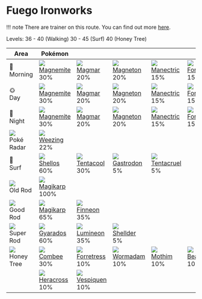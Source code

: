 # Fuego Ironworks

!!! note
    There are trainer on this route. You can find out more [here](../../trainer_changes/fuego_ironworks/).

Levels: 36 - 40 (Walking) 30 - 45 (Surf) 40 (Honey Tree)

Area                           | Pokémon                           | &nbsp;                            | &nbsp;                            | &nbsp;                            | &nbsp;                            | &nbsp;
---                            | ---                               | ---                               | ---                               | ---                               | ---                               | ---
🌅<br>Morning                   | ![][081]<br> [Magnemite]<br> 30% | ![][126]<br> [Magmar]<br> 20%    | ![][082]<br> [Magneton]<br> 20%  | ![][310]<br> [Manectric]<br> 15% | ![][205]<br> [Forretress]<br> 15%
🌞<br>Day                       | ![][081]<br> [Magnemite]<br> 30% | ![][126]<br> [Magmar]<br> 20%    | ![][082]<br> [Magneton]<br> 20%  | ![][310]<br> [Manectric]<br> 15% | ![][205]<br> [Forretress]<br> 15%
🌙<br>Night                     | ![][081]<br> [Magnemite]<br> 30% | ![][126]<br> [Magmar]<br> 20%    | ![][082]<br> [Magneton]<br> 20%  | ![][310]<br> [Manectric]<br> 15% | ![][205]<br> [Forretress]<br> 15%
![][poke-radar]<br> Poké Radar | ![][110]<br> [Weezing]<br> 22%
🌊<br> Surf                     | ![][422]<br> [Shellos]<br> 60%   | ![][072]<br> [Tentacool]<br> 30% | ![][423]<br> [Gastrodon]<br> 5%  | ![][073]<br> [Tentacruel]<br> 5%
![][old-rod]<br> Old Rod       | ![][129]<br> [Magikarp]<br> 100%
![][good-rod]<br> Good Rod     | ![][129]<br> [Magikarp]<br> 65%  | ![][456]<br> [Finneon]<br> 35%
![][super-rod]<br> Super Rod   | ![][130]<br> [Gyarados]<br> 60%  | ![][457]<br> [Lumineon]<br> 35%  | ![][090]<br> [Shellder]<br> 5%
![][honey]<br> Honey Tree      | ![][415]<br> [Combee]<br> 30%    | ![][205]<br> [Forretress]<br> 10%| ![][413]<br> [Wormadam]<br> 10%  | ![][414]<br> [Mothim]<br> 10%    | ![][267]<br> [Beautifly]<br> 10% | ![][269]<br> [Dustox]<br> 10%
&nbsp;                         | ![][214]<br> [Heracross]<br> 10% | ![][416]<br> [Vespiquen]<br> 10%


[Tentacool]: ../../pokemon_changes/072/
[Tentacruel]: ../../pokemon_changes/073/
[Magnemite]: ../../pokemon_changes/081/
[Magneton]: ../../pokemon_changes/082/
[Shellder]: ../../pokemon_changes/090/
[Weezing]: ../../pokemon_changes/110/
[Magmar]: ../../pokemon_changes/126/
[Magikarp]: ../../pokemon_changes/129/
[Gyarados]: ../../pokemon_changes/130/
[Forretress]: ../../pokemon_changes/205/
[Heracross]: ../../pokemon_changes/214/
[Beautifly]: ../../pokemon_changes/267/
[Dustox]: ../../pokemon_changes/269/
[Manectric]: ../../pokemon_changes/310/
[Wormadam]: ../../pokemon_changes/413/
[Mothim]: ../../pokemon_changes/414/
[Combee]: ../../pokemon_changes/415/
[Vespiquen]: ../../pokemon_changes/416/
[Shellos]: ../../pokemon_changes/422/
[Gastrodon]: ../../pokemon_changes/423/
[Finneon]: ../../pokemon_changes/456/
[Lumineon]: ../../pokemon_changes/457/
[good-rod]: ../img/items/good-rod.png
[honey]: ../img/items/honey.png
[old-rod]: ../img/items/old-rod.png
[poke-radar]: ../img/items/poke-radar.png
[super-rod]: ../img/items/super-rod.png
[072]: ../img/pokemon/072.png
[073]: ../img/pokemon/073.png
[081]: ../img/pokemon/081.png
[082]: ../img/pokemon/082.png
[090]: ../img/pokemon/090.png
[110]: ../img/pokemon/110.png
[126]: ../img/pokemon/126.png
[129]: ../img/pokemon/129.png
[130]: ../img/pokemon/130.png
[205]: ../img/pokemon/205.png
[214]: ../img/pokemon/214.png
[267]: ../img/pokemon/267.png
[269]: ../img/pokemon/269.png
[310]: ../img/pokemon/310.png
[413]: ../img/pokemon/413.png
[414]: ../img/pokemon/414.png
[415]: ../img/pokemon/415.png
[416]: ../img/pokemon/416.png
[422]: ../img/pokemon/422.png
[423]: ../img/pokemon/423.png
[456]: ../img/pokemon/456.png
[457]: ../img/pokemon/457.png
